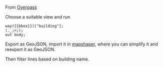From [Overpass](http://overpass-turbo.eu/)

Choose a suitable view and run

```
way({{bbox}})["building"];
(._;>;);
out body;
```

Export as GeoJSON, import it in [mapshaper](http://mapshaper.org/), where you
can simplify it and reexport it as GeoJSON.

Then filter lines based on building name.


